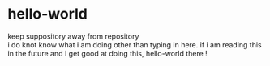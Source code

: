 # hello-world
keep suppository away from repository  
i do knot know what i am doing other than typing in here. if i am reading this in the future and I get good at doing this, hello-world there ! 
